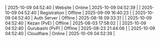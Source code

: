 | 2025-10-09 04:52:40 | Website | Online | 2025-10-09 04:52:39 |
| 2025-10-09 04:52:40 | Registration | Offline | 2025-09-09 16:40:23 |
| 2025-10-09 04:52:40 | Auth Server | Offline | 2025-08-18 09:33:31 |
| 2025-10-09 04:52:40 | Kezan (PvE) | Offline | 2025-08-03 17:58:02 |
| 2025-10-09 04:52:40 | Gurubashi (PvP) | Offline | 2025-08-23 21:44:06 |
| 2025-10-09 04:52:40 | Cloudflare | Online | 2025-10-09 04:52:39 |
